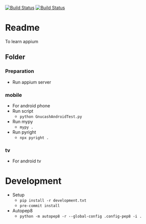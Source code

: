 [![Build Status](https://dev.azure.com/ki4070ma/ki4070ma.appium-sample/_apis/build/status/ki4070ma.appium-sample?branchName=master)](https://dev.azure.com/ki4070ma/ki4070ma.appium-sample/_build/latest?definitionId=3&branchName=master)
[![Build Status](https://travis-ci.org/ki4070ma/appium-sample.svg?branch=master)](https://travis-ci.org/ki4070ma/appium-sample)

# Readme
To learn appium

## Folder

### Preparation
* Run appium server

### mobile
* For android phone
* Run script
   * ```python GnucashAndroidTest.py```
* Run mypy
   * ```mypy .```
* Run pyright
   * ```npx pyright .```

### tv
* For android tv

# Development
* Setup
   * ```pip install -r development.txt```
   * ```pre-commit install```
* Autopep8
   * ```python -m autopep8 -r --global-config .config-pep8 -i .```

